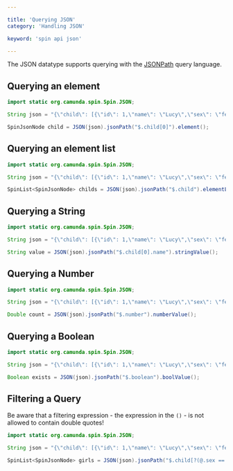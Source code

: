 ```yaml
---

title: 'Querying JSON'
category: 'Handling JSON'

keyword: 'spin api json'

---
```


The JSON datatype supports querying with the [JSONPath][json-path] query language.

## Querying an element

```java
import static org.camunda.spin.Spin.JSON;

String json = "{\"child\": [{\"id\": 1,\"name\": \"Lucy\",\"sex\": \"female\"},{\"id\": 2,\"name\": \"Tracy\",\"sex\": \"female\"}],\"number\": 1,\"boolean\": true}";

SpinJsonNode child = JSON(json).jsonPath("$.child[0]").element();
```

## Querying an element list

```java
import static org.camunda.spin.Spin.JSON;

String json = "{\"child\": [{\"id\": 1,\"name\": \"Lucy\",\"sex\": \"female\"},{\"id\": 2,\"name\": \"Tracy\",\"sex\": \"female\"}],\"number\": 1,\"boolean\": true}";

SpinList<SpinJsonNode> childs = JSON(json).jsonPath("$.child").elementList();
```

## Querying a String

```java
import static org.camunda.spin.Spin.JSON;

String json = "{\"child\": [{\"id\": 1,\"name\": \"Lucy\",\"sex\": \"female\"},{\"id\": 2,\"name\": \"Tracy\",\"sex\": \"female\"}],\"number\": 1,\"boolean\": true}";

String value = JSON(json).jsonPath("$.child[0].name").stringValue();
```

## Querying a Number

```java
import static org.camunda.spin.Spin.JSON;

String json = "{\"child\": [{\"id\": 1,\"name\": \"Lucy\",\"sex\": \"female\"},{\"id\": 2,\"name\": \"Tracy\",\"sex\": \"female\"}],\"number\": 1,\"boolean\": true}";

Double count = JSON(json).jsonPath("$.number").numberValue();
```

## Querying a Boolean

```java
import static org.camunda.spin.Spin.JSON;

String json = "{\"child\": [{\"id\": 1,\"name\": \"Lucy\",\"sex\": \"female\"},{\"id\": 2,\"name\": \"Tracy\",\"sex\": \"female\"}],\"number\": 1,\"boolean\": true}";

Boolean exists = JSON(json).jsonPath("$.boolean").boolValue();
```

## Filtering a Query

Be aware that a filtering expression - the expression in the `()` - is not allowed to contain double quotes!

```java
import static org.camunda.spin.Spin.JSON;

String json = "{\"child\": [{\"id\": 1,\"name\": \"Lucy\",\"sex\": \"female\"},{\"id\": 2,\"name\": \"Tracy\",\"sex\": \"female\"}],\"number\": 1,\"boolean\": true}";

SpinList<SpinJsonNode> girls = JSON(json).jsonPath("$.child[?(@.sex == 'female')]").elementList();
```

[json-path]: http://goessner.net/articles/JsonPath/
